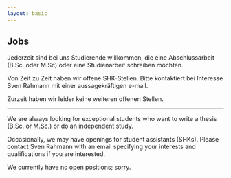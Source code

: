 ```yaml
---
layout: basic
---
```



## Jobs

Jederzeit sind bei uns Studierende willkommen, die eine Abschlussarbeit (B.Sc. oder M.Sc) oder eine Studienarbeit schreiben möchten.

Von Zeit zu Zeit haben wir offene SHK-Stellen. Bitte kontaktiert bei Interesse Sven Rahmann mit einer aussagekräftigen e-mail.

Zurzeit haben wir leider keine weiteren offenen Stellen.

---

We are always looking for exceptional students who want to write a thesis (B.Sc. or M.Sc.) or do an independent study.

Occasionally, we may have openings for student assistants (SHKs). Please contact Sven Rahmann with an email specifying your interests and qualifications if you are interested.

We currently have no open positions; sorry.
